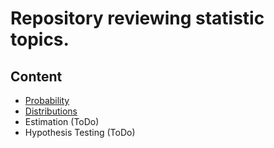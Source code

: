 # Repository reviewing statistic topics.

## Content
- [Probability](notebooks/probability.ipynb)
- [Distributions](notebooks/distributions.ipynb)
- Estimation (ToDo)
- Hypothesis Testing (ToDo)